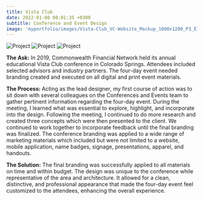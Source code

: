 ```yaml
---
title: Vista Club
date: 2022-01-08 08:01:35 +0300
subtitle: Conference and Event Design
image: 'myportfolio/images/Vista-Club_VC-Website_Mockup_1800x1200_P3_E1.jpg'
---
```


<div class="gallery-box">
  <div class="gallery">
    <img src="myportfolio/images/Vista-Club_Shirt_Mockup_680x680_P3_E2.jpg" loading="lazy" alt="Project">
    <img src="myportfolio/images/Vista-Club_Mobile_Website_680x680_P3_E3.png" loading="lazy" alt="Project">
    <img src="myportfolio/images/Vista_Agenda_Website_Mockup_680x680_P3_E4.jpg" loading="lazy" alt="Project">
  </div>
</div>

<B>The Ask:</b> In 2019, Commonwealth Financial Network held its annual educational Vista Club conference in Colorado Springs. Attendees included selected advisors and industry partners. The four-day event needed branding created and executed on all digital and print event materials.

<B>The Process:</b> Acting as the lead designer, my first course of action was to sit down with several colleagues on the Conferences and Events team to gather pertinent information regarding the four-day event. During the meeting, I learned what was essential to explore, highlight, and incorporate into the design. Following the meeting, I continued to do more research and created three concepts which were then presented to the client. We continued to work together to incorporate feedback until the final branding was finalized. The conference branding was applied to a wide range of marketing materials which included but were not limited to a website, mobile application, name badges, signage, presentations, apparel, and handouts.

<B>The Solution:</b> The final branding was successfully applied to all materials on time and within budget. The design was unique to the conference while representative of the area and architecture. It allowed for a clean, distinctive, and professional appearance that made the four-day event feel customized to the attendees, enhancing the overall experience.